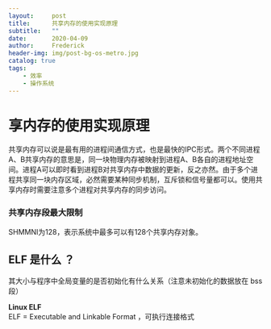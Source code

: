```yaml
---
layout:     post
title:      共享内存的使用实现原理
subtitle:   ""
date:       2020-04-09
author:     Frederick
header-img: img/post-bg-os-metro.jpg
catalog: true
tags:
    - 效率
    - 操作系统
---
```


# 享内存的使用实现原理

共享内存可以说是最有用的进程间通信方式，也是最快的IPC形式。两个不同进程A、B共享内存的意思是，同一块物理内存被映射到进程A、B各自的进程地址空间。进程A可以即时看到进程B对共享内存中数据的更新，反之亦然。由于多个进程共享同一块内存区域，必然需要某种同步机制，互斥锁和信号量都可以。使用共享内存时需要注意多个进程对共享内存的同步访问。


### 共享内存段最大限制

SHMMNI为128，表示系统中最多可以有128个共享内存对象。

## ELF 是什么 ？

其大小与程序中全局变量的是否初始化有什么关系（注意未初始化的数据放在 bss 段）

**Linux ELF**  
ELF = Executable and Linkable Format ，可执行连接格式